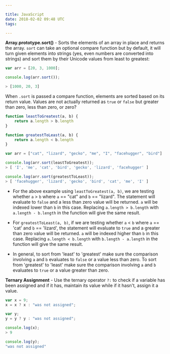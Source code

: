 ```yaml
---

title: JavaScript
date: 2018-02-02 09:48 UTC
tags:

---
```


**Array.prototype.sort()** - Sorts the elements of an array in place and returns the array. `sort` can take an optional compare function but by default, it will turn given elements into strings (yes, even numbers are converted into strings) and sort them by their Unicode values from least to greatest:

```javascript
var arr = [20, 3, 1000];

console.log(arr.sort());

> [1000, 20, 3]
```

When `.sort` is passed a compare function, elements are sorted based on its return value. Values are not actually returned as `true` or `false` but greater than zero, less than zero, or zero?

```javascript
function leastToGreatest(a, b) {
    return a.length > b.length
}

function greatestToLeast(a, b) {
    return a.length < b.length
}

var arr = ["cat", "lizard", "gecko", "me", "I", "facehugger", "bird"]

console.log(arr.sort(leastToGreatest));
> [ 'I', 'me', 'cat', 'bird', 'gecko', 'lizard', 'facehugger' ]

console.log(arr.sort(greatestToLeast));
> [ 'facehugger', 'lizard', 'gecko', 'bird', 'cat', 'me', 'I' ]
```

* For the above example using `leastToGreatest(a, b)`, we are testing whether `a` &gt; `b` where `a` == "cat"  and `b` == "lizard". The statement will evaluate to `false` and a less than zero value will be returned. `a` will be indexed lower than `b` in this case. Replacing `a.length > b.length` with `a.length - b.length` in the function will give the same result.

* For `greatestToLeast(a, b)`, if we are testing whether `a` &lt; `b` where `a` == 'cat' and `b` == 'lizard', the statement will evaluate to `true` and a greater than zero value will be returned. `a` will be indexed higher than `b` in this case. Replacing `a.length < b.length` with `b.length - a.length` in the function will give the same result.


* In general, to sort from 'least' to 'greatest' make sure the comparison involving `a` and `b` evaluates to `false` or a value less than zero. To sort from 'greatest' to 'least' make sure the comparison involving `a` and `b` evaluates to `true` or a value greater than zero.


**Ternary Assignment** - Use the ternary operator `?:` to check if a variable has been assigned and if it has, maintain its value while if it hasn't, assign it a value.

```javascript
var x = 9;
x = x ? x : "was not assigned";

var y;
y = y ? y : "was not assigned";

console.log(x);
> 9

console.log(y);
"was not assigned"
```
